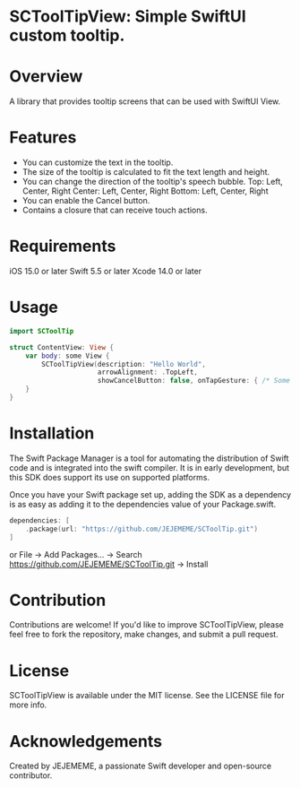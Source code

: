 
# SCToolTipView: Simple SwiftUI custom tooltip.
# Overview

A library that provides tooltip screens that can be used with SwiftUI View.

# Features
- You can customize the text in the tooltip.
- The size of the tooltip is calculated to fit the text length and height.
- You can change the direction of the tooltip's speech bubble.
Top: Left, Center, Right
Center: Left, Center, Right
Bottom: Left, Center, Right
- You can enable the Cancel button.
- Contains a closure that can receive touch actions.

# Requirements
iOS 15.0 or later
Swift 5.5 or later
Xcode 14.0 or later
# Usage
```swift
import SCToolTip

struct ContentView: View {
    var body: some View {
        SCToolTipView(description: "Hello World",
                      arrowAlignment: .TopLeft,
                      showCancelButton: false, onTapGesture: { /* Some Action */ })
    }
}

```
# Installation

The Swift Package Manager is a tool for automating the distribution of Swift code and is integrated into the swift compiler. It is in early development, but this SDK does support its use on supported platforms.

Once you have your Swift package set up, adding the SDK as a dependency is as easy as adding it to the dependencies value of your Package.swift.

```swift
dependencies: [
    .package(url: "https://github.com/JEJEMEME/SCToolTip.git")
]
```
or File -> Add Packages... -> Search https://github.com/JEJEMEME/SCToolTip.git -> Install
                                        

# Contribution
Contributions are welcome! If you'd like to improve SCToolTipView, please feel free to fork the repository, make changes, and submit a pull request.

# License
SCToolTipView is available under the MIT license. See the LICENSE file for more info.

# Acknowledgements
Created by JEJEMEME, a passionate Swift developer and open-source contributor.
